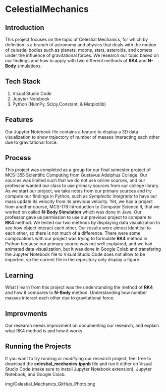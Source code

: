 # CelestialMechanics

## Introduction

This project focuses on the topic of Celestial Mechanics, for which by definition is a branch of astronomy and physics that deals with the motion of celestial bodies such as planets, moons, stars, asteroids, and comets under the influence of gravitational forces. We research our topic based on our findings and how to apply with two different methods of **RK4** and **N-Body** simulations.

## Tech Stack
1. Visual Studio Code
2. Jupyter Notebook
3. Python (NumPy, Scipy.Constant, & Matplotlib)

## Features
Our Jupyter Notebook file contains a feature to display a 3D data visualization to show trajectory of number of masses interacting each other due to gravitational force.

## Process
This project was completed as a group for our final semester project of MCS-355 Scientific Computing from Gustavus Adolphus College. Our sources was limited such that we do not use online sources, and our professor wanted our class to use primary sources from our college library. As we start our project, we take notes from our primary sources and try compute our findings in Python, such as *Symplectic Integrator* to have our mass update its velocity from its previous velocity. Yet, we had a project from another course, MCS-178 Introduction to Computer Science II, that we worked on called **N-Body Simulation** which was done in Java. Our professor gave us permission to use our previous project to compare to **RK4** method. We tested our two methods by displaying data visualization to see how object interact each other. Our results were almost identical to each other, so there is not much of a difference. There were some complications with our project was trying to formulate **RK4** method in Python because our primary source was not well explained, and we had animated data visualization, but it was done in Google Colab and transfering the Jupyter Notebook file to Visual Studio Code does not allow to be imported, so the current file in the repository only display a figure.

## Learning
What I learn from this project was the understanding the method of **RK4** and how it compares to **N-Body** method. Understanding how number masses interact each other due to gravitational force.

## Improvments
Our research needs improvment on documenting our research, and explain what RK4 method is and how it works. 

## Running the Projects
If you want to try running or modifying our research project, feel free to download the **celestial_mechanics.ipynb** file and run it either on Visual Studio Code (make sure to install Jupyter Notebook extension), Jupyter Notebook, and Google Colab.

img/Celestial_Mechanics_GitHub_Photo.png